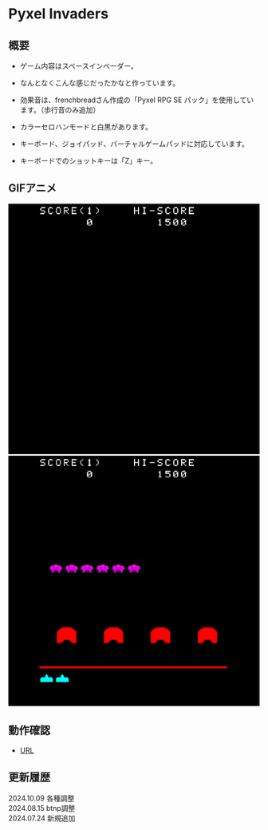 # Pyxel Invaders

## 概要
- ゲーム内容はスペースインベーダー。
- なんとなくこんな感じだったかなと作っています。
- 効果音は、frenchbreadさん作成の「Pyxel RPG SE パック」を使用しています。（歩行音のみ追加）

- カラーセロハンモードと白黒があります。
- キーボード、ジョイパッド、バーチャルゲームパッドに対応しています。
- キーボードでのショットキーは「Z」キー。

## GIFアニメ
![GIF](pyxelinv1009_title.gif)
![GIF](pyxelinv1009_game.gif)

## 動作確認
- [URL](https://sanbunnoichi1962.web.fc2.com/pyxel/pyxelinv.html)

## 更新履歴
2024.10.09 各種調整  
2024.08.15 btnp調整  
2024.07.24 新規追加
